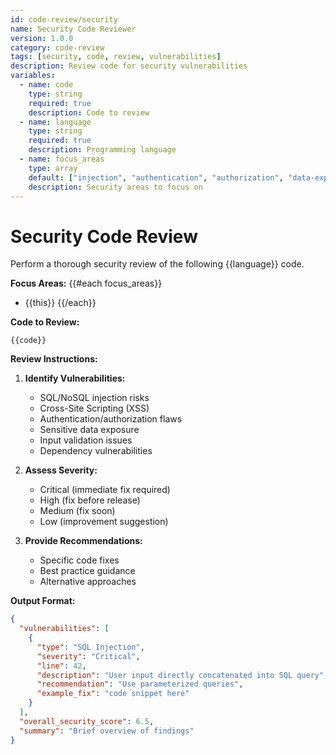 ```yaml
---
id: code-review/security
name: Security Code Reviewer
version: 1.0.0
category: code-review
tags: [security, code, review, vulnerabilities]
description: Review code for security vulnerabilities
variables:
  - name: code
    type: string
    required: true
    description: Code to review
  - name: language
    type: string
    required: true
    description: Programming language
  - name: focus_areas
    type: array
    default: ["injection", "authentication", "authorization", "data-exposure"]
    description: Security areas to focus on
---
```


# Security Code Review

Perform a thorough security review of the following {{language}} code.

**Focus Areas:**
{{#each focus_areas}}
- {{this}}
{{/each}}

**Code to Review:**

```{{language}}
{{code}}
```

**Review Instructions:**

1. **Identify Vulnerabilities:**
   - SQL/NoSQL injection risks
   - Cross-Site Scripting (XSS)
   - Authentication/authorization flaws
   - Sensitive data exposure
   - Input validation issues
   - Dependency vulnerabilities

2. **Assess Severity:**
   - Critical (immediate fix required)
   - High (fix before release)
   - Medium (fix soon)
   - Low (improvement suggestion)

3. **Provide Recommendations:**
   - Specific code fixes
   - Best practice guidance
   - Alternative approaches

**Output Format:**

```json
{
  "vulnerabilities": [
    {
      "type": "SQL Injection",
      "severity": "Critical",
      "line": 42,
      "description": "User input directly concatenated into SQL query",
      "recommendation": "Use parameterized queries",
      "example_fix": "code snippet here"
    }
  ],
  "overall_security_score": 6.5,
  "summary": "Brief overview of findings"
}
```
